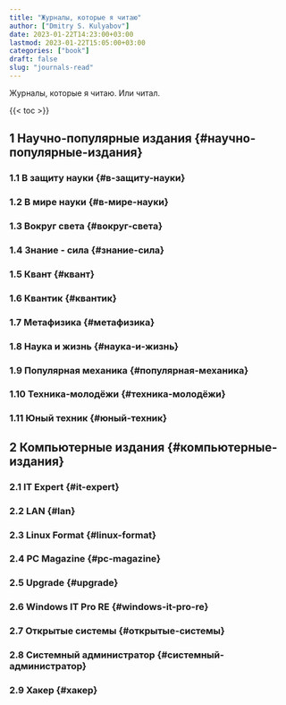 ```yaml
---
title: "Журналы, которые я читаю"
author: ["Dmitry S. Kulyabov"]
date: 2023-01-22T14:23:00+03:00
lastmod: 2023-01-22T15:05:00+03:00
categories: ["book"]
draft: false
slug: "journals-read"
---
```


Журналы, которые я читаю.
Или читал.

<!--more-->

{{< toc >}}


## <span class="section-num">1</span> Научно-популярные издания {#научно-популярные-издания}


### <span class="section-num">1.1</span> В защиту науки {#в-защиту-науки}


### <span class="section-num">1.2</span> В мире науки {#в-мире-науки}


### <span class="section-num">1.3</span> Вокруг света {#вокруг-света}


### <span class="section-num">1.4</span> Знание - сила {#знание-сила}


### <span class="section-num">1.5</span> Квант {#квант}


### <span class="section-num">1.6</span> Квантик {#квантик}


### <span class="section-num">1.7</span> Метафизика {#метафизика}


### <span class="section-num">1.8</span> Наука и жизнь {#наука-и-жизнь}


### <span class="section-num">1.9</span> Популярная механика {#популярная-механика}


### <span class="section-num">1.10</span> Техника-молодёжи {#техника-молодёжи}


### <span class="section-num">1.11</span> Юный техник {#юный-техник}


## <span class="section-num">2</span> Компьютерные издания {#компьютерные-издания}


### <span class="section-num">2.1</span> IT Expert {#it-expert}


### <span class="section-num">2.2</span> LAN {#lan}


### <span class="section-num">2.3</span> Linux Format {#linux-format}


### <span class="section-num">2.4</span> PC Magazine {#pc-magazine}


### <span class="section-num">2.5</span> Upgrade {#upgrade}


### <span class="section-num">2.6</span> Windows IT Pro RE {#windows-it-pro-re}


### <span class="section-num">2.7</span> Открытые системы {#открытые-системы}


### <span class="section-num">2.8</span> Системный администратор {#системный-администратор}


### <span class="section-num">2.9</span> Хакер {#хакер}

